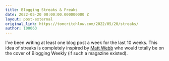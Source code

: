 ```yaml
---
title: Blogging Streaks & Freaks
date: 2022-05-20 00:00:00.000000000 Z
layout: post-external
original_link: https://tomcritchlow.com/2022/05/20/streaks/
author: 100063
---
```


I’ve been writing at least one blog post a week for the last 10 weeks. This idea of streaks is completely inspired by [Matt Webb](https://interconnected.org/home/) who would totally be on the cover of Blogging Weekly (if such a magazine existed).

